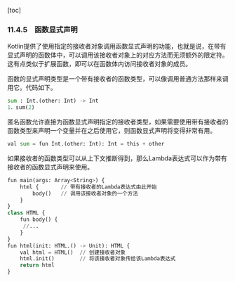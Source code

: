 [toc]

### 11.4.5　函数显式声明

Kotlin提供了使用指定的接收者对象调用函数显式声明的功能，也就是说，在带有显式声明的函数体中，可以调用该接收者对象上的对应方法而无须额外的限定符。这有点类似于扩展函数，即可以在函数体内访问接收者对象的成员。

函数的显式声明类型是一个带有接收者的函数类型，可以像调用普通方法那样来调用它。代码如下。

```python
sum : Int.(other: Int) -> Int
1．sum(2)
```

匿名函数允许直接为函数显式声明指定的接收者类型，如果需要使用带有接收者的函数类型来声明一个变量并在之后使用它，则函数显式声明将变得非常有用。

```python
val sum = fun Int.(other: Int): Int = this + other
```

如果接收者的函数类型可以从上下文推断得到，那么Lambda表达式可以作为带有接收者的函数显式声明来使用。

```python
fun main(args: Array<String>) {
    html {       // 带有接收者的Lambda表达式由此开始
        body()   // 调用该接收者对象的一个方法
    }
}
class HTML {
    fun body() {
     //...
    }
}
fun html(init: HTML.() -> Unit): HTML {
    val html = HTML()  // 创建接收者对象
    html.init()        // 将该接收者对象传给该Lambda表达式
    return html
}
```

